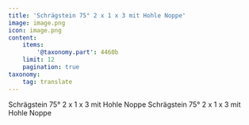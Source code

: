 ```yaml
---
title: 'Schrägstein 75° 2 x 1 x 3 mit Hohle Noppe'
image: image.png
icon: image.png
content:
    items:
        '@taxonomy.part': 4460b
    limit: 12
    pagination: true
taxonomy:
    tag: translate
---
```


Schrägstein 75° 2 x 1 x 3 mit Hohle Noppe
Schrägstein 75° 2 x 1 x 3 mit Hohle Noppe
